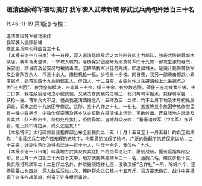 ### 道清西段蒋军被动挨打  我军袭入武陟新城  修武民兵两旬歼敌百三十名

1946-11-19
第1版()
专栏：

    道清西段蒋军被动挨打
    我军袭入武陟新城
    修武民兵两旬歼敌百三十名
    【本报长治十八日电】十一日夜，深入道清路南敌后之太行四分区主力部队，强袭武陟新县城木栾店，我军奋勇登城，一举攻入城内，与伪保安团赵畴九部及蒋军四十九旅一部发生激烈巷战，保安团、顽县府及公安局均被我击溃，至拂晓我军以任务完成，即退出城关。是役计毙伤蒋伪军及公安队百余人，俘三十余人，缴轻机枪一挺，步枪三十余枝。同日夜，我另一部袭击修武小累庄据点，毙蒋军四十九旅所部五人，俘四人。十二日夜，占驻焦作以东道清线上北朱据点之伪“还乡团”，被我全部解决，击毙其三十余，俘三十余，仅少数逃脱。碉堡三座均被我平毁。十三日夜，我在敌后活动之小股武装，又袭击修武境内之韩庄、北贝两蒋军据点，毙俘蒋军各一，获枪一支。蒋军兵力不足，侵占我道清西段之八十五师及三十二师，均于上月下旬及本月初先后调走，调来之四十九旅困守修武、武陟，三十八师之十七、一七七、五五等三个旅困守焦作至孟县一线少数据点，少数伪保安团及还乡队亦仅敢在道清线上活动，不敢外出。连日我地方武装及民兵武工队不断出击，蒋伪处处挨打，恐慌异常。当地群众反映：“看看遭映军（中央军）多好看，吃上顾不得拉屎，终久还是死！”
    【本报特讯】太行区修武县指挥部公布全县民兵二十天（十月十五日至十一月五日）的自卫战果称：“全县民兵在蒋介石无理的进攻中，均英勇的抗起了枪杆，广泛的掀起了抗蒋保家运动，二十天来，计毙伤蒋伪及特务武装一百十七人，生俘十余名，我仅伤亡九名。
    【本报长治十八日电】辉县地方武装及民兵在打击蒋伪军进犯中，屡创战绩。据该县指挥部公布，自上月十六日到二十六日十天中，地方武装共毙顽军三十一名，活捉八名，缴获步枪十支。民兵除打死顽军二十二名俘二名外，并烧毁顽炮楼七座，没收汉奸“合作社”一所，除奸六个，坚持重要山头四处，深入敌后活动九次，掩护群众运公粮六十五万斤，我方毫无伤亡，战斗中并涌现了许多作战英雄，创造了许多模范事迹。
